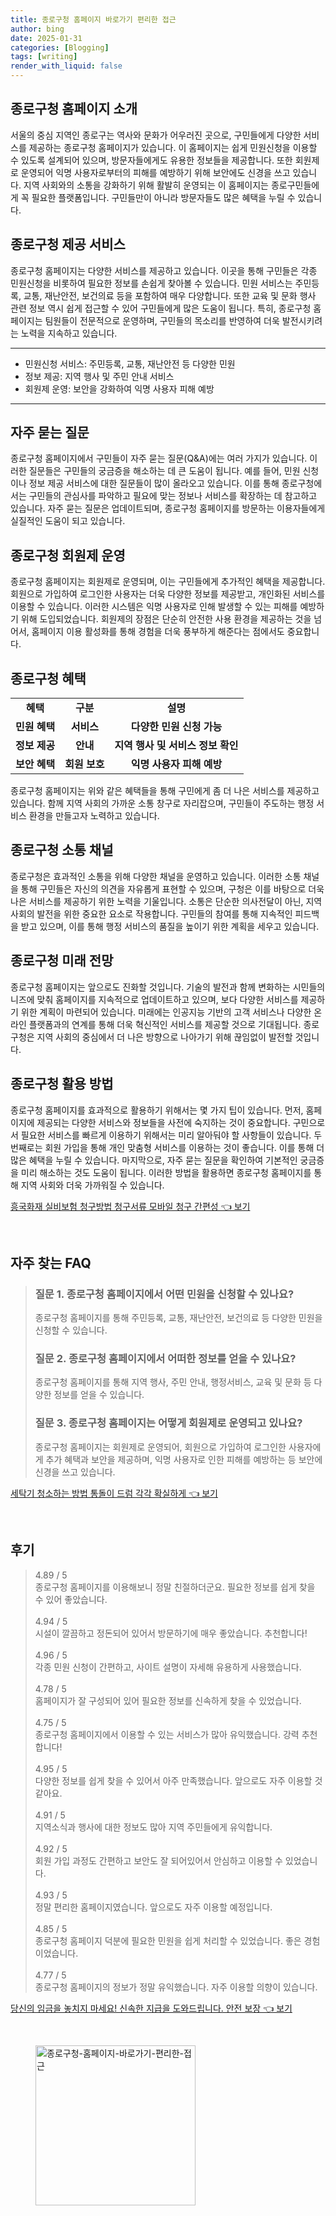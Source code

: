 ```yaml
---
title: 종로구청 홈페이지 바로가기 편리한 접근
author: bing
date: 2025-01-31
categories: [Blogging]
tags: [writing]
render_with_liquid: false
---
```



<h2 id='종로구청_홈페이지_소개'>종로구청 홈페이지 소개</h2>

<p>서울의 중심 지역인 종로구는 역사와 문화가 어우러진 곳으로, 구민들에게 다양한 서비스를 제공하는 종로구청 홈페이지가 있습니다. 이 홈페이지는 쉽게 민원신청을 이용할 수 있도록 설계되어 있으며, 방문자들에게도 유용한 정보들을 제공합니다. 또한 회원제로 운영되어 익명 사용자로부터의 피해를 예방하기 위해 보안에도 신경을 쓰고 있습니다. 지역 사회와의 소통을 강화하기 위해 활발히 운영되는 이 홈페이지는 종로구민들에게 꼭 필요한 플랫폼입니다. 구민들만이 아니라 방문자들도 많은 혜택을 누릴 수 있습니다.</p>

<h2 id='종로구청_제공_서비스'>종로구청 제공 서비스</h2>

<p>종로구청 홈페이지는 다양한 서비스를 제공하고 있습니다. 이곳을 통해 구민들은 각종 민원신청을 비롯하여 필요한 정보를 손쉽게 찾아볼 수 있습니다. 민원 서비스는 주민등록, 교통, 재난안전, 보건의료 등을 포함하여 매우 다양합니다. 또한 교육 및 문화 행사 관련 정보 역시 쉽게 접근할 수 있어 구민들에게 많은 도움이 됩니다. 특히, 종로구청 홈페이지는 팀원들이 전문적으로 운영하며, 구민들의 목소리를 반영하여 더욱 발전시키려는 노력을 지속하고 있습니다.</p>

<hr />

<ul>
    <li>민원신청 서비스: 주민등록, 교통, 재난안전 등 다양한 민원</li>
    <li>정보 제공: 지역 행사 및 주민 안내 서비스</li>
    <li>회원제 운영: 보안을 강화하여 익명 사용자 피해 예방</li>
</ul>

<hr />

<h2 id='자주_묻는_질문'>자주 묻는 질문</h2>

<p>종로구청 홈페이지에서 구민들이 자주 묻는 질문(Q&A)에는 여러 가지가 있습니다. 이러한 질문들은 구민들의 궁금증을 해소하는 데 큰 도움이 됩니다. 예를 들어, 민원 신청이나 정보 제공 서비스에 대한 질문들이 많이 올라오고 있습니다. 이를 통해 종로구청에서는 구민들의 관심사를 파악하고 필요에 맞는 정보나 서비스를 확장하는 데 참고하고 있습니다. 자주 묻는 질문은 업데이트되며, 종로구청 홈페이지를 방문하는 이용자들에게 실질적인 도움이 되고 있습니다.</p>

<h2 id='종로구청_회원제_운영'>종로구청 회원제 운영</h2>

<p>종로구청 홈페이지는 회원제로 운영되며, 이는 구민들에게 추가적인 혜택을 제공합니다. 회원으로 가입하여 로그인한 사용자는 더욱 다양한 정보를 제공받고, 개인화된 서비스를 이용할 수 있습니다. 이러한 시스템은 익명 사용자로 인해 발생할 수 있는 피해를 예방하기 위해 도입되었습니다. 회원제의 장점은 단순히 안전한 사용 환경을 제공하는 것을 넘어서, 홈페이지 이용 활성화를 통해 경험을 더욱 풍부하게 해준다는 점에서도 중요합니다.</p>

<h2 id='종로구청_혜택'>종로구청 혜택</h2>

<table>
    <tr>
        <td style="text-align: center; height: 17px;"><b>혜택</b></td>
        <td style="text-align: center; height: 17px;"><b>구분</b></td>
        <td style="text-align: center; height: 17px;"><b>설명</b></td>
    </tr>
    <tr>
        <td style="text-align: center; height: 17px;"><b>민원 혜택</b></td>
        <td style="text-align: center; height: 17px;"><b>서비스</b></td>
        <td style="text-align: center; height: 17px;"><b>다양한 민원 신청 가능</b></td>
    </tr>
    <tr>
        <td style="text-align: center; height: 17px;"><b>정보 제공</b></td>
        <td style="text-align: center; height: 17px;"><b>안내</b></td>
        <td style="text-align: center; height: 17px;"><b>지역 행사 및 서비스 정보 확인</b></td>
    </tr>
    <tr>
        <td style="text-align: center; height: 17px;"><b>보안 혜택</b></td>
        <td style="text-align: center; height: 17px;"><b>회원 보호</b></td>
        <td style="text-align: center; height: 17px;"><b>익명 사용자 피해 예방</b></td>
    </tr>
</table>

<p>종로구청 홈페이지는 위와 같은 혜택들을 통해 구민에게 좀 더 나은 서비스를 제공하고 있습니다. 함께 지역 사회의 가까운 소통 창구로 자리잡으며, 구민들이 주도하는 행정 서비스 환경을 만들고자 노력하고 있습니다.</p>

<h2 id='종로구청_소통_채널'>종로구청 소통 채널</h2>

<p>종로구청은 효과적인 소통을 위해 다양한 채널을 운영하고 있습니다. 이러한 소통 채널을 통해 구민들은 자신의 의견을 자유롭게 표현할 수 있으며, 구청은 이를 바탕으로 더욱 나은 서비스를 제공하기 위한 노력을 기울입니다. 소통은 단순한 의사전달이 아닌, 지역 사회의 발전을 위한 중요한 요소로 작용합니다. 구민들의 참여를 통해 지속적인 피드백을 받고 있으며, 이를 통해 행정 서비스의 품질을 높이기 위한 계획을 세우고 있습니다.</p>

<h2 id='종로구청_미래_전망'>종로구청 미래 전망</h2>

<p>종로구청 홈페이지는 앞으로도 진화할 것입니다. 기술의 발전과 함께 변화하는 시민들의 니즈에 맞춰 홈페이지를 지속적으로 업데이트하고 있으며, 보다 다양한 서비스를 제공하기 위한 계획이 마련되어 있습니다. 미래에는 인공지능 기반의 고객 서비스나 다양한 온라인 플랫폼과의 연계를 통해 더욱 혁신적인 서비스를 제공할 것으로 기대됩니다. 종로구청은 지역 사회의 중심에서 더 나은 방향으로 나아가기 위해 끊임없이 발전할 것입니다.</p>

<h2 id='종로구청_활용_방법'>종로구청 활용 방법</h2>

<p>종로구청 홈페이지를 효과적으로 활용하기 위해서는 몇 가지 팁이 있습니다. 먼저, 홈페이지에 제공되는 다양한 서비스와 정보들을 사전에 숙지하는 것이 중요합니다. 구민으로서 필요한 서비스를 빠르게 이용하기 위해서는 미리 알아둬야 할 사항들이 있습니다. 두 번째로는 회원 가입을 통해 개인 맞춤형 서비스를 이용하는 것이 좋습니다. 이를 통해 더 많은 혜택을 누릴 수 있습니다. 마지막으로, 자주 묻는 질문을 확인하여 기본적인 궁금증을 미리 해소하는 것도 도움이 됩니다. 이러한 방법을 활용하면 종로구청 홈페이지를 통해 지역 사회와 더욱 가까워질 수 있습니다.</p>


<p><a class="click-button" title="흥국화재 실비보험 청구방법 청구서류 모바일 청구 간편성" href="https://blackassets.github.io/posts/%ED%9D%A5%EA%B5%AD%ED%99%94%EC%9E%AC-%EC%8B%A4%EB%B9%84%EB%B3%B4%ED%97%98-%EC%B2%AD%EA%B5%AC%EB%B0%A9%EB%B2%95-%EC%B2%AD%EA%B5%AC%EC%84%9C%EB%A5%98-%EB%AA%A8%EB%B0%94%EC%9D%BC-%EC%B2%AD%EA%B5%AC-%EA%B0%84%ED%8E%B8%EC%84%B1/" rel="dofollow">흥국화재 실비보험 청구방법 청구서류 모바일 청구 간편성 👈 보기</a></p><br>
<h2 id='자주_찾는_FAQ'>자주 찾는 FAQ</h2>
<div itemscope="" itemtype="https://schema.org/FAQPage"> 
<blockquote> 
<div itemscope="" itemprop="mainEntity" itemtype="https://schema.org/Question"> 
<h3 itemprop="name">질문 1. 종로구청 홈페이지에서 어떤 민원을 신청할 수 있나요?</h3> 
<div itemscope="" itemprop="acceptedAnswer" itemtype="https://schema.org/Answer"> 
<span itemprop="text"> 
<p>종로구청 홈페이지를 통해 주민등록, 교통, 재난안전, 보건의료 등 다양한 민원을 신청할 수 있습니다.</p> 
</span> 
</div> 
</div> 
<div itemscope="" itemprop="mainEntity" itemtype="https://schema.org/Question"> 
<h3 itemprop="name">질문 2. 종로구청 홈페이지에서 어떠한 정보를 얻을 수 있나요?</h3> 
<div itemscope="" itemprop="acceptedAnswer" itemtype="https://schema.org/Answer"> 
<span itemprop="text"> 
<p>종로구청 홈페이지를 통해 지역 행사, 주민 안내, 행정서비스, 교육 및 문화 등 다양한 정보를 얻을 수 있습니다.</p> 
</span> 
</div> 
</div> 
<div itemscope="" itemprop="mainEntity" itemtype="https://schema.org/Question"> 
<h3 itemprop="name">질문 3. 종로구청 홈페이지는 어떻게 회원제로 운영되고 있나요?</h3> 
<div itemscope="" itemprop="acceptedAnswer" itemtype="https://schema.org/Answer"> 
<span itemprop="text"> 
<p>종로구청 홈페이지는 회원제로 운영되어, 회원으로 가입하여 로그인한 사용자에게 추가 혜택과 보안을 제공하며, 익명 사용자로 인한 피해를 예방하는 등 보안에 신경을 쓰고 있습니다.</p> 
</span> 
</div> 
</div> 
</blockquote> 
</div>
<p><a class="click-button" title="세탁기 청소하는 방법 통돌이 드럼 각각 확실하게" href="https://blackassets.github.io/posts/%EC%84%B8%ED%83%81%EA%B8%B0-%EC%B2%AD%EC%86%8C%ED%95%98%EB%8A%94-%EB%B0%A9%EB%B2%95-%ED%86%B5%EB%8F%8C%EC%9D%B4-%EB%93%9C%EB%9F%BC-%EA%B0%81%EA%B0%81-%ED%99%95%EC%8B%A4%ED%95%98%EA%B2%8C/" rel="dofollow">세탁기 청소하는 방법 통돌이 드럼 각각 확실하게 👈 보기</a></p><br>
<h2 id='후기'>후기</h2>
<div itemscope itemtype="https://schema.org/Product">
  <blockquote>
  <div itemprop="review" itemscope itemtype="https://schema.org/Review">
      <div itemprop="reviewRating" itemscope itemtype="https://schema.org/Rating"> <span itemprop="ratingValue">4.89</span> / <span itemprop="bestRating">5</span> </div>
      <span itemprop="reviewBody">종로구청 홈페이지를 이용해보니 정말 친절하더군요. 필요한 정보를 쉽게 찾을 수 있어 좋았습니다.</span>
  </div>
  <br>
  <div itemprop="review" itemscope itemtype="https://schema.org/Review">
      <div itemprop="reviewRating" itemscope itemtype="https://schema.org/Rating"> <span itemprop="ratingValue">4.94</span> / <span itemprop="bestRating">5</span> </div>
      <span itemprop="reviewBody">시설이 깔끔하고 정돈되어 있어서 방문하기에 매우 좋았습니다. 추천합니다!</span>
  </div>
  <br>
  <div itemprop="review" itemscope itemtype="https://schema.org/Review">
      <div itemprop="reviewRating" itemscope itemtype="https://schema.org/Rating"> <span itemprop="ratingValue">4.96</span> / <span itemprop="bestRating">5</span> </div>
      <span itemprop="reviewBody">각종 민원 신청이 간편하고, 사이트 설명이 자세해 유용하게 사용했습니다.</span>
  </div>
  <br>
  <div itemprop="review" itemscope itemtype="https://schema.org/Review">
      <div itemprop="reviewRating" itemscope itemtype="https://schema.org/Rating"> <span itemprop="ratingValue">4.78</span> / <span itemprop="bestRating">5</span> </div>
      <span itemprop="reviewBody">홈페이지가 잘 구성되어 있어 필요한 정보를 신속하게 찾을 수 있었습니다.</span>
  </div>
  <br>
  <div itemprop="review" itemscope itemtype="https://schema.org/Review">
      <div itemprop="reviewRating" itemscope itemtype="https://schema.org/Rating"> <span itemprop="ratingValue">4.75</span> / <span itemprop="bestRating">5</span> </div>
      <span itemprop="reviewBody">종로구청 홈페이지에서 이용할 수 있는 서비스가 많아 유익했습니다. 강력 추천합니다!</span>
  </div>
  <br>
  <div itemprop="review" itemscope itemtype="https://schema.org/Review">
      <div itemprop="reviewRating" itemscope itemtype="https://schema.org/Rating"> <span itemprop="ratingValue">4.95</span> / <span itemprop="bestRating">5</span> </div>
      <span itemprop="reviewBody">다양한 정보를 쉽게 찾을 수 있어서 아주 만족했습니다. 앞으로도 자주 이용할 것 같아요.</span>
  </div>
  <br>
  <div itemprop="review" itemscope itemtype="https://schema.org/Review">
      <div itemprop="reviewRating" itemscope itemtype="https://schema.org/Rating"> <span itemprop="ratingValue">4.91</span> / <span itemprop="bestRating">5</span> </div>
      <span itemprop="reviewBody">지역소식과 행사에 대한 정보도 많아 지역 주민들에게 유익합니다.</span>
  </div>
  <br>
  <div itemprop="review" itemscope itemtype="https://schema.org/Review">
      <div itemprop="reviewRating" itemscope itemtype="https://schema.org/Rating"> <span itemprop="ratingValue">4.92</span> / <span itemprop="bestRating">5</span> </div>
      <span itemprop="reviewBody">회원 가입 과정도 간편하고 보안도 잘 되어있어서 안심하고 이용할 수 있었습니다.</span>
  </div>
  <br>
  <div itemprop="review" itemscope itemtype="https://schema.org/Review">
      <div itemprop="reviewRating" itemscope itemtype="https://schema.org/Rating"> <span itemprop="ratingValue">4.93</span> / <span itemprop="bestRating">5</span> </div>
      <span itemprop="reviewBody">정말 편리한 홈페이지였습니다. 앞으로도 자주 이용할 예정입니다.</span>
  </div>
  <br>
  <div itemprop="review" itemscope itemtype="https://schema.org/Review">
      <div itemprop="reviewRating" itemscope itemtype="https://schema.org/Rating"> <span itemprop="ratingValue">4.85</span> / <span itemprop="bestRating">5</span> </div>
      <span itemprop="reviewBody">종로구청 홈페이지 덕분에 필요한 민원을 쉽게 처리할 수 있었습니다. 좋은 경험이었습니다.</span>
  </div>
  <br>
  <div itemprop="review" itemscope itemtype="https://schema.org/Review">
      <div itemprop="reviewRating" itemscope itemtype="https://schema.org/Rating"> <span itemprop="ratingValue">4.77</span> / <span itemprop="bestRating">5</span> </div>
      <span itemprop="reviewBody">종로구청 홈페이지의 정보가 정말 유익했습니다. 자주 이용할 의향이 있습니다.</span>
  </div>
  </blockquote>
</div>
<p><a class="click-button" title="당신의 임금을 놓치지 마세요! 신속한 지급을 도와드립니다. 안전 보장" href="https://blackassets.github.io/posts/%EB%8B%B9%EC%8B%A0%EC%9D%98-%EC%9E%84%EA%B8%88%EC%9D%84-%EB%86%93%EC%B9%98%EC%A7%80-%EB%A7%88%EC%84%B8%EC%9A%94!-%EC%8B%A0%EC%86%8D%ED%95%9C-%EC%A7%80%EA%B8%89%EC%9D%84-%EB%8F%84%EC%99%80%EB%93%9C%EB%A6%BD%EB%8B%88%EB%8B%A4.-%EC%95%88%EC%A0%84-%EB%B3%B4%EC%9E%A5/" rel="dofollow">당신의 임금을 놓치지 마세요! 신속한 지급을 도와드립니다. 안전 보장 👈 보기</a></p><br>
<figure class="image"><img src="https://blackassets.github.io/assets/img/thumbnail/종로구청-홈페이지-바로가기-편리한-접근.webp" alt="종로구청-홈페이지-바로가기-편리한-접근" width="256" height="256"></figure>